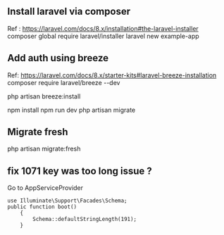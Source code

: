 ## Install laravel via composer
Ref : https://laravel.com/docs/8.x/installation#the-laravel-installer
composer global require laravel/installer
laravel new example-app

## Add auth using breeze
Ref: https://laravel.com/docs/8.x/starter-kits#laravel-breeze-installation
composer require laravel/breeze --dev

php artisan breeze:install

npm install
npm run dev
php artisan migrate


## Migrate fresh 
php artisan migrate:fresh


## fix 1071 key was too long issue ?
Go to AppServiceProvider

```
use Illuminate\Support\Facades\Schema;
public function boot()
    {
        Schema::defaultStringLength(191);
    }
```